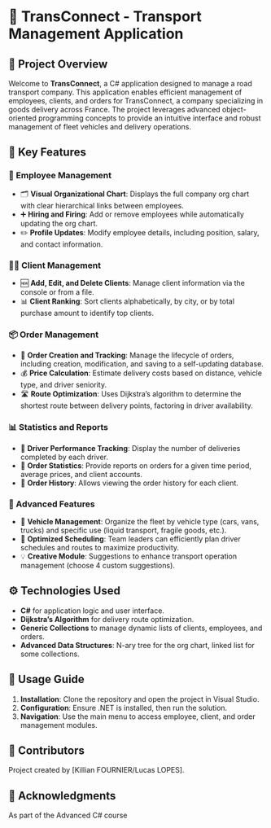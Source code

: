 # 🚚 TransConnect - Transport Management Application

## 📝 Project Overview

Welcome to **TransConnect**, a C# application designed to manage a road transport company. This application enables efficient management of employees, clients, and orders for TransConnect, a company specializing in goods delivery across France. The project leverages advanced object-oriented programming concepts to provide an intuitive interface and robust management of fleet vehicles and delivery operations.

## 🔑 Key Features

### 👥 Employee Management
- 🗂️ **Visual Organizational Chart**: Displays the full company org chart with clear hierarchical links between employees.
- ➕ **Hiring and Firing**: Add or remove employees while automatically updating the org chart.
- ✏️ **Profile Updates**: Modify employee details, including position, salary, and contact information.

### 🧑‍💼 Client Management
- 🆕 **Add, Edit, and Delete Clients**: Manage client information via the console or from a file.
- 📊 **Client Ranking**: Sort clients alphabetically, by city, or by total purchase amount to identify top clients.

### 📦 Order Management
- 📝 **Order Creation and Tracking**: Manage the lifecycle of orders, including creation, modification, and saving to a self-updating database.
- 💰 **Price Calculation**: Estimate delivery costs based on distance, vehicle type, and driver seniority.
- 🛣️ **Route Optimization**: Uses Dijkstra’s algorithm to determine the shortest route between delivery points, factoring in driver availability.

### 📊 Statistics and Reports
- 🚛 **Driver Performance Tracking**: Display the number of deliveries completed by each driver.
- 📅 **Order Statistics**: Provide reports on orders for a given time period, average prices, and client accounts.
- 📜 **Order History**: Allows viewing the order history for each client.

### 🚀 Advanced Features
- 🚗 **Vehicle Management**: Organize the fleet by vehicle type (cars, vans, trucks) and specific use (liquid transport, fragile goods, etc.).
- 📆 **Optimized Scheduling**: Team leaders can efficiently plan driver schedules and routes to maximize productivity.
- 💡 **Creative Module**: Suggestions to enhance transport operation management (choose 4 custom suggestions).

## ⚙️ Technologies Used

- **C#** for application logic and user interface.
- **Dijkstra’s Algorithm** for delivery route optimization.
- **Generic Collections** to manage dynamic lists of clients, employees, and orders.
- **Advanced Data Structures**: N-ary tree for the org chart, linked list for some collections.

## 📖 Usage Guide

1. **Installation**: Clone the repository and open the project in Visual Studio.
2. **Configuration**: Ensure .NET is installed, then run the solution.
3. **Navigation**: Use the main menu to access employee, client, and order management modules.

## 👥 Contributors

Project created by [Killian FOURNIER/Lucas LOPES].

## 🙏 Acknowledgments

As part of the Advanced C# course
